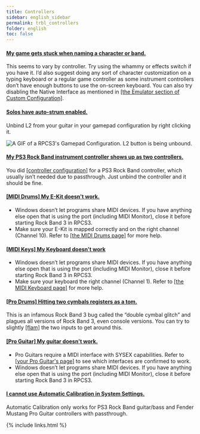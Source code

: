 ```yaml
---
title: Controllers
sidebar: english_sidebar
permalink: trbl_controllers
folder: english
toc: false
---
```


<div class="panel-group" id="accordion">
                    <div class="panel panel-default">
                        <div class="panel-heading">
                            <h4 class="panel-title">
                                <a class="noCrossRef accordion-toggle" data-toggle="collapse" data-parent="#accordion" href="#my-game-gets-stuck-when-naming-a-character-or-band">My game gets stuck when naming a character or band.</a>
                            </h4>
                        </div>
                        <div id="my-game-gets-stuck-when-naming-a-character-or-band" class="panel-collapse collapse noCrossRef">
                            <div class="panel-body">
                                This seems to vary by controller. Try using the whammy or effects switch if you have it. I’d also suggest doing any sort of character customization on a typing keyboard or a regular game controller as some instrument controllers don’t have enough buttons to use the on-screen keyboard. You can also try disabling the Native Interface as mentioned in <a href="https://rb3pc.milohax.org/english/customconfiguration#emulator">[the Emulator section of Custom Configuration]</a>.
                            </div>
                        </div>
                    </div>
                    <!-- /.panel -->
                                        <div class="panel panel-default">
                        <div class="panel-heading">
                            <h4 class="panel-title">
                                <a class="noCrossRef accordion-toggle" data-toggle="collapse" data-parent="#accordion" href="#solos-have-auto-strum-enabled">Solos have auto-strum enabled.</a>
                            </h4>
                        </div>
                        <div id="solos-have-auto-strum-enabled" class="panel-collapse collapse noCrossRef">
                            <div class="panel-body">
                                <p>Unbind L2 from your guitar in your gamepad configuration by right clicking it.</p>
<p><img src="https://carlmylo.github.io/docu-rpcs3/images/instruments/xtra/gtrs/solol2.gif" alt="A GIF of a RPCS3's Gamepad Configuration. L2 button is being unbound." title="L2 Unbound"></p>
                            </div>
                        </div>
                    </div>
                    <!-- /.panel -->
                    <div class="panel panel-default">
                        <div class="panel-heading">
                            <h4 class="panel-title">
                                <a class="noCrossRef accordion-toggle" data-toggle="collapse" data-parent="#accordion" href="#my-ps3-rock-band-instrument-controller-shows-up-as-two-controlle">My PS3 Rock Band instrument controller shows up as two controllers.</a>
                            </h4>
                        </div>
                        <div id="my-ps3-rock-band-instrument-controller-shows-up-as-two-controlle" class="panel-collapse collapse noCrossRef">
                            <div class="panel-body">
                                You did <a href="https://rb3pc.milohax.org/english/controllers/">[controller configuration]</a> for a PS3 Rock Band controller, which usually isn’t needed due to passthrough. Just unbind the controller and it should be fine.
                            </div>
                        </div>
                    </div>
                    <!-- /.panel -->
                                        <div class="panel panel-default">
                        <div class="panel-heading">
                            <h4 class="panel-title">
                                <a class="noCrossRef accordion-toggle" data-toggle="collapse" data-parent="#accordion" href="#pro-drums-my-e-kit-doesnt-work">[MIDI Drums] My E-Kit doesn't work.</a>
                            </h4>
                        </div>
                        <div id="pro-drums-my-e-kit-doesnt-work" class="panel-collapse collapse noCrossRef">
                            <div class="panel-body">
                                <ul>
                                <li>Windows doesn’t let programs share MIDI devices. If you have anything else open that is using the port (including MIDI Monitor), close it before starting Rock Band 3 in RPCS3.</li>
                                <li>Make sure your E-Kit is mapped correctly and on the right channel (Channel 10). Refer to <a href="https://carlmylo.github.io/docu-rpcs3/ctrls_drums_midi">[the MIDI Drums page]</a> for more help.</li>
                                </ul>
                            </div>
                        </div>
                    </div>
                    <!-- /.panel -->
                                        <div class="panel panel-default">
                        <div class="panel-heading">
                            <h4 class="panel-title">
                                <a class="noCrossRef accordion-toggle" data-toggle="collapse" data-parent="#accordion" href="#midi-keys-my-keyboard-doesnt-work">[MIDI Keys] My Keyboard doesn't work</a>
                            </h4>
                        </div>
                        <div id="midi-keys-my-keyboard-doesnt-work" class="panel-collapse collapse noCrossRef">
                            <div class="panel-body">
                                <ul>
                                <li>Windows doesn’t let programs share MIDI devices. If you have anything else open that is using the port (including MIDI Monitor), close it before starting Rock Band 3 in RPCS3.</li>
                                <li>Make sure your keyboard the right channel (Channel 1). Refer to <a href="https://carlmylo.github.io/docu-rpcs3/ctrls_keys_midi">[the MIDI Keyboard page]</a> for more help.</li>
                                </ul>
                            </div>
                        </div>
                    </div>
                    <!-- /.panel -->
                                        <div class="panel panel-default">
                        <div class="panel-heading">
                            <h4 class="panel-title">
                                <a class="noCrossRef accordion-toggle" data-toggle="collapse" data-parent="#accordion" href="#pro-drums-hitting-two-cymbals-registers-as-a-tom">[Pro Drums] Hitting two cymbals registers as a tom.</a>
                            </h4>
                        </div>
                        <div id="pro-drums-hitting-two-cymbals-registers-as-a-tom" class="panel-collapse collapse noCrossRef">
                            <div class="panel-body">
                                This is an infamous Rock Band 3 bug called the “double cymbal glitch” and plagues all versions of Rock Band 3, even console versions. You can try to slightly <a href="https://en.wikipedia.org/wiki/Drum_rudiment#Flam">[flam]</a> the two inputs to get around this.
                            </div>
                        </div>
                    </div>
                    <!-- /.panel -->
                                        <div class="panel panel-default">
                        <div class="panel-heading">
                            <h4 class="panel-title">
                                <a class="noCrossRef accordion-toggle" data-toggle="collapse" data-parent="#accordion" href="#miditar-my-protar-doesnt-work">[Pro Guitar] My guitar doesn't work.</a>
                            </h4>
                        </div>
                        <div id="miditar-my-protar-doesnt-work" class="panel-collapse collapse noCrossRef">
                            <div class="panel-body">
                                <ul>
                                <li>Pro Guitars require a MIDI interface with SYSEX capabilities. Refer to <a href="https://carlmylo.github.io/docu-rpcs3/ctrls_protars">[your Pro Guitar's page]</a> to see which interfaces are confirmed to work.</li></li>
                                <li>Windows doesn’t let programs share MIDI devices. If you have anything else open that is using the port (including MIDI Monitor), close it before starting Rock Band 3 in RPCS3.</li>
                                </ul>
                            </div>
                        </div>
                    </div>
                    <!-- /.panel -->
                                        <div class="panel panel-default">
                        <div class="panel-heading">
                            <h4 class="panel-title">
                                <a class="noCrossRef accordion-toggle" data-toggle="collapse" data-parent="#accordion" href="#i-cannot-use-automatic-calibration-in-system-settings">I cannot use Automatic Calibration in System Settings.</a>
                            </h4>
                        </div>
                        <div id="i-cannot-use-automatic-calibration-in-system-settings" class="panel-collapse collapse noCrossRef">
                            <div class="panel-body">
                                Automatic Calibration only works for PS3 Rock Band guitar/bass and Fender Mustang Pro Guitar controllers with passthrough.
                            </div>
                        </div>
                    </div>
                    <!-- /.panel -->
</div>
<!-- /.panel-group -->

{% include links.html %}